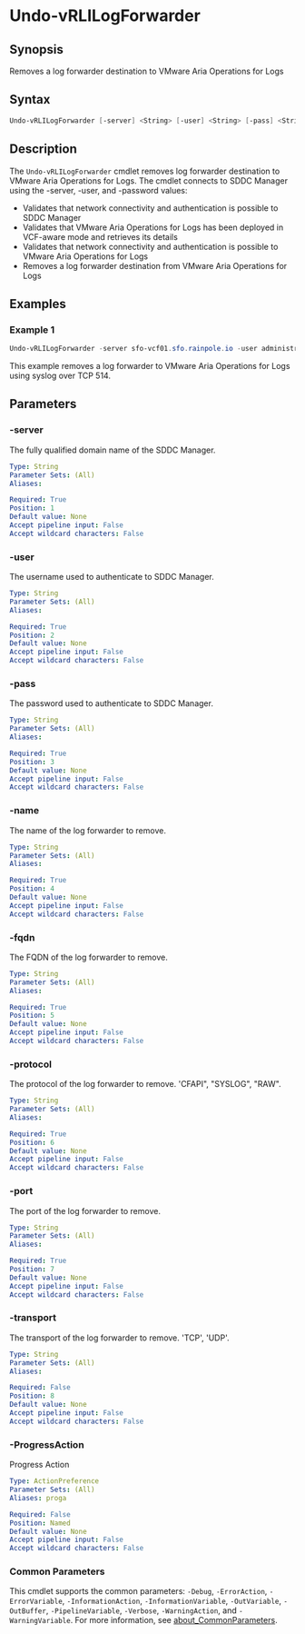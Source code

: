 # Undo-vRLILogForwarder

## Synopsis

Removes a log forwarder destination to VMware Aria Operations for Logs

## Syntax

```powershell
Undo-vRLILogForwarder [-server] <String> [-user] <String> [-pass] <String> [-name] <String> [-fqdn] <String> [-protocol] <String> [-port] <String> [[-transport] <String>] [-ProgressAction <ActionPreference>] [<CommonParameters>]
```

## Description

The `Undo-vRLILogForwarder` cmdlet removes log forwarder destination to VMware Aria Operations for Logs.
The cmdlet connects to SDDC Manager using the -server, -user, and -password values:

- Validates that network connectivity and authentication is possible to SDDC Manager
- Validates that VMware Aria Operations for Logs has been deployed in VCF-aware mode and retrieves its details
- Validates that network connectivity and authentication is possible to VMware Aria Operations for Logs
- Removes a log forwarder destination from VMware Aria Operations for Logs

## Examples

### Example 1

```powershell
Undo-vRLILogForwarder -server sfo-vcf01.sfo.rainpole.io -user administrator@vsphere.local -pass VMw@re1! -fqdn lax-vrli01.lax.rainpole.io -protocol SYSLOG -port 514
```

This example removes a log forwarder to VMware Aria Operations for Logs using syslog over TCP 514.

## Parameters

### -server

The fully qualified domain name of the SDDC Manager.

```yaml
Type: String
Parameter Sets: (All)
Aliases:

Required: True
Position: 1
Default value: None
Accept pipeline input: False
Accept wildcard characters: False
```

### -user

The username used to authenticate to SDDC Manager.

```yaml
Type: String
Parameter Sets: (All)
Aliases:

Required: True
Position: 2
Default value: None
Accept pipeline input: False
Accept wildcard characters: False
```

### -pass

The password used to authenticate to SDDC Manager.

```yaml
Type: String
Parameter Sets: (All)
Aliases:

Required: True
Position: 3
Default value: None
Accept pipeline input: False
Accept wildcard characters: False
```

### -name

The name of the log forwarder to remove.

```yaml
Type: String
Parameter Sets: (All)
Aliases:

Required: True
Position: 4
Default value: None
Accept pipeline input: False
Accept wildcard characters: False
```

### -fqdn

The FQDN of the log forwarder to remove.

```yaml
Type: String
Parameter Sets: (All)
Aliases:

Required: True
Position: 5
Default value: None
Accept pipeline input: False
Accept wildcard characters: False
```

### -protocol

The protocol of the log forwarder to remove.
'CFAPI", "SYSLOG", "RAW".

```yaml
Type: String
Parameter Sets: (All)
Aliases:

Required: True
Position: 6
Default value: None
Accept pipeline input: False
Accept wildcard characters: False
```

### -port

The port of the log forwarder to remove.

```yaml
Type: String
Parameter Sets: (All)
Aliases:

Required: True
Position: 7
Default value: None
Accept pipeline input: False
Accept wildcard characters: False
```

### -transport

The transport of the log forwarder to remove.
'TCP', 'UDP'.

```yaml
Type: String
Parameter Sets: (All)
Aliases:

Required: False
Position: 8
Default value: None
Accept pipeline input: False
Accept wildcard characters: False
```

### -ProgressAction

Progress Action

```yaml
Type: ActionPreference
Parameter Sets: (All)
Aliases: proga

Required: False
Position: Named
Default value: None
Accept pipeline input: False
Accept wildcard characters: False
```

### Common Parameters

This cmdlet supports the common parameters: `-Debug`, `-ErrorAction`, `-ErrorVariable`, `-InformationAction`, `-InformationVariable`, `-OutVariable`, `-OutBuffer`, `-PipelineVariable`, `-Verbose`, `-WarningAction`, and `-WarningVariable`. For more information, see [about_CommonParameters](http://go.microsoft.com/fwlink/?LinkID=113216).
